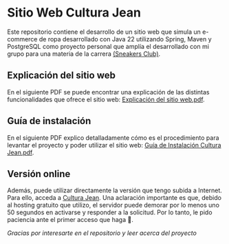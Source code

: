 # Sitio Web Cultura Jean
Este repositorio contiene el desarrollo de un sitio web que simula un e-commerce de ropa desarrollado con Java 22 utilizando Spring, Maven y PostgreSQL como proyecto personal que amplía el desarrollado con mi grupo para una materia de la carrera [(Sneakers Club)](https://github.com/MaximilianoCalahorra/SneakersClub).

## Explicación del sitio web
En el siguiente PDF se puede encontrar una explicación de las distintas funcionalidades que ofrece el sitio web: [Explicación del sitio web.pdf](https://github.com/user-attachments/files/18312302/Explicacion.del.sitio.web.pdf).

## Guía de instalación
En el siguiente PDF explico detalladamente cómo es el procedimiento para levantar el proyecto y poder utilizar el sitio web: [Guía de Instalación Cultura Jean.pdf](https://github.com/user-attachments/files/18312305/Guia.de.Instalacion.Cultura.Jean.pdf).

## Versión online
Además, puede utilizar directamente la versión que tengo subida a Internet. Para ello, acceda a [Cultura Jean](https://culturajean.onrender.com).
Una aclaración importante es que, debido al hosting gratuito que utilizo, el servidor puede demorar por lo menos uno 50 segundos en activarse y responder a la solicitud. Por lo tanto, le pido paciencia ante el primer acceso que haga 🙂.

*Gracias por interesarte en el repositorio y leer acerca del proyecto*
